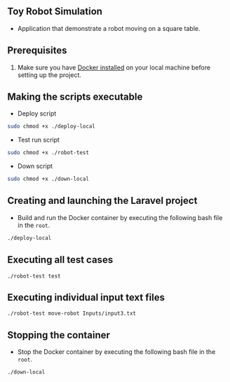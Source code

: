## Toy Robot Simulation

- Application that demonstrate a robot moving on a square table.

## Prerequisites

1. Make sure you have [Docker installed](https://docs.docker.com/docker-for-mac/install/) on your local machine before setting up the project.

## Making the scripts executable

- Deploy script

```sh
sudo chmod +x ./deploy-local

```

- Test run script

```sh
sudo chmod +x ./robot-test
```

- Down script

```sh
sudo chmod +x ./down-local
```

## Creating and launching the Laravel project

- Build and run the Docker container by executing the following bash file in the `root`.

```sh
./deploy-local
```

## Executing all test cases

```
./robot-test test
```

## Executing individual input text files

```
./robot-test move-robot Inputs/input3.txt
```

## Stopping the container

- Stop the Docker container by executing the following bash file in the `root`.

```sh
./down-local
```
